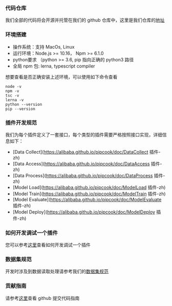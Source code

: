
<a name="c30f113c"></a>
### 代码仓库

我们全部的代码将会开源并托管在我们的 github 仓库中，这里是我们仓库的[地址](https://github.com/alibaba/pipcook)


<a name="8a887b45"></a>
### 环境搭建

- 操作系统：支持 MacOs, Linux
- 运行环境：Node.js >= 10.16， Npm >= 6.1.0
- python要求 （python >= 3.6, pip 指向正确的 python3 路径
- 全局 npm 包: lerna, typescript compiler

想要查看是否正确安装上述环境，可以使用如下命令查看

```
node -v
npm -v
tsc -v
lerna -v
python --version
pip --version
```


<a name="b7ab3ef6"></a>
### 插件开发规范

我们为每个插件定义了一套接口，每个类型的插件需要严格按照接口实现，详细信息如下：

- [Data Collect](https://alibaba.github.io/pipcook/doc/DataCollect 插件-zh)
- [Data Access](https://alibaba.github.io/pipcook/doc/DataAccess 插件-zh)
- [Data Process](https://alibaba.github.io/pipcook/doc/DataProcess 插件-zh)
- [Model Load](https://alibaba.github.io/pipcook/doc/ModelLoad 插件-zh)
- [Model Train](https://alibaba.github.io/pipcook/doc/ModelTrain 插件-zh)
- [Model Evaluate](https://alibaba.github.io/pipcook/doc/ModelEvaluate 插件-zh)
- [Model Deploy](https://alibaba.github.io/pipcook/doc/ModelDeploy 插件-zh)

<a name="078c8c94"></a>
### 如何开发调试一个插件

您可以参考[这里](https://alibaba.github.io/pipcook/doc/如何开发一个插件？-zh)查看如何开发调试一个插件


<a name="e71b4e54"></a>
### 数据集规范

开发时涉及到数据读取处理请参考我们的[数据集规范](https://alibaba.github.io/pipcook/doc/数据集-zh)


<a name="f31ccad5"></a>
### 贡献指南

请参考[这里](https://alibaba.github.io/pipcook/doc/如何贡献-zh)查看 github 提交代码指南
